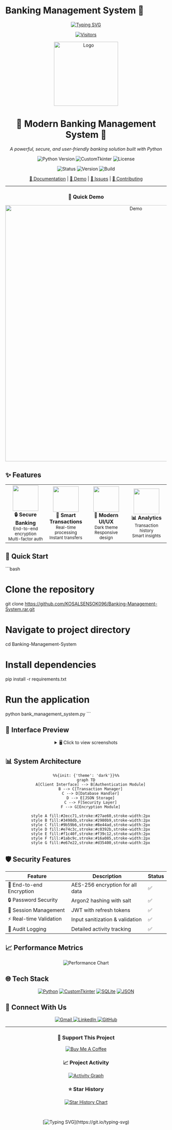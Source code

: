 # Banking Management System 🏦

<div align="center">

[![Typing SVG](https://readme-typing-svg.demolab.com?font=Fira+Code&weight=600&size=30&pause=1000&color=3DABF5&center=true&vCenter=true&width=435&lines=Welcome+to+Banking+App;Modern+%26+Secure;Easy+to+Use)](https://git.io/typing-svg)

[![Visitors](https://api.visitorbadge.io/api/visitors?path=KOSALSENSOK096%2FBanking-Management-System.rar&label=VISITORS&countColor=%23263759&style=flat-square)](https://visitorbadge.io/status?path=KOSALSENSOK096%2FBanking-Management-System.rar)

<img src="https://raw.githubusercontent.com/KOSALSENSOK096/Banking-Management-System.rar/main/assets/logo.png" alt="Logo" width="200" height="200"/>

<h1 align="center">🌟 Modern Banking Management System 🌟</h1>

<p align="center">
    <em>A powerful, secure, and user-friendly banking solution built with Python</em>
</p>

<p align="center">
    <img src="https://img.shields.io/badge/Python-3.x-blue?style=for-the-badge&logo=python&logoColor=white" alt="Python Version"/>
    <img src="https://img.shields.io/badge/CustomTkinter-Latest-orange?style=for-the-badge&logo=python&logoColor=white" alt="CustomTkinter"/>
    <img src="https://img.shields.io/badge/License-MIT-green?style=for-the-badge&logo=license&logoColor=white" alt="License"/>
</p>

<p align="center">
    <img src="https://img.shields.io/badge/Status-Active-success?style=for-the-badge&logo=statuspage&logoColor=white" alt="Status"/>
    <img src="https://img.shields.io/badge/Version-1.0.0-blue?style=for-the-badge&logo=versionone&logoColor=white" alt="Version"/>
    <img src="https://img.shields.io/badge/Build-Passing-success?style=for-the-badge&logo=github&logoColor=white" alt="Build"/>
</p>

[📖 Documentation](https://github.com/KOSALSENSOK096/Banking-Management-System.rar/wiki) |
[🚀 Demo](https://github.com/KOSALSENSOK096/Banking-Management-System.rar#demo) |
[🐛 Issues](https://github.com/KOSALSENSOK096/Banking-Management-System.rar/issues) |
[🤝 Contributing](https://github.com/KOSALSENSOK096/Banking-Management-System.rar/blob/main/CONTRIBUTING.md)

</div>

---

<div align="center">

### 🎥 Quick Demo

<img src="screenshots/demo.gif" alt="Demo" width="800"/>

</div>

## ✨ Features

<div align="center">
<table>
<tr>
    <td align="center" width="25%">
        <img src="https://raw.githubusercontent.com/KOSALSENSOK096/Banking-Management-System.rar/main/assets/security.png" width="80" height="80"/><br/>
        <b>🔒 Secure Banking</b><br/>
        <sub>End-to-end encryption<br/>Multi-factor auth</sub>
    </td>
    <td align="center" width="25%">
        <img src="https://raw.githubusercontent.com/KOSALSENSOK096/Banking-Management-System.rar/main/assets/transactions.png" width="80" height="80"/><br/>
        <b>💸 Smart Transactions</b><br/>
        <sub>Real-time processing<br/>Instant transfers</sub>
    </td>
    <td align="center" width="25%">
        <img src="https://raw.githubusercontent.com/KOSALSENSOK096/Banking-Management-System.rar/main/assets/ui.png" width="80" height="80"/><br/>
        <b>🎨 Modern UI/UX</b><br/>
        <sub>Dark theme<br/>Responsive design</sub>
    </td>
    <td align="center" width="25%">
        <img src="https://raw.githubusercontent.com/KOSALSENSOK096/Banking-Management-System.rar/main/assets/database.png" width="80" height="80"/><br/>
        <b>📊 Analytics</b><br/>
        <sub>Transaction history<br/>Smart insights</sub>
    </td>
</tr>
</table>
</div>

## 🚀 Quick Start

\`\`\`bash
# Clone the repository
git clone https://github.com/KOSALSENSOK096/Banking-Management-System.rar.git

# Navigate to project directory
cd Banking-Management-System

# Install dependencies
pip install -r requirements.txt

# Run the application
python bank_management_system.py
\`\`\`

## 📸 Interface Preview

<div align="center">

<details>
<summary>🖥️ Click to view screenshots</summary>

<table>
<tr>
    <td width="50%">
        <img src="screenshots/login.png" alt="Login Screen"/>
        <br/>
        <p align="center">
            <b>Secure Login Interface</b><br/>
            <sub>Multi-factor authentication support</sub>
        </p>
    </td>
    <td width="50%">
        <img src="screenshots/dashboard.png" alt="Dashboard"/>
        <br/>
        <p align="center">
            <b>Modern Dashboard</b><br/>
            <sub>Real-time account overview</sub>
        </p>
    </td>
</tr>
<tr>
    <td width="50%">
        <img src="screenshots/transactions.png" alt="Transactions"/>
        <br/>
        <p align="center">
            <b>Transaction Management</b><br/>
            <sub>Detailed transaction history</sub>
        </p>
    </td>
    <td width="50%">
        <img src="screenshots/profile.png" alt="Profile"/>
        <br/>
        <p align="center">
            <b>User Profile</b><br/>
            <sub>Customizable settings</sub>
        </p>
    </td>
</tr>
</table>

</details>
</div>

## 📊 System Architecture

<div align="center">

```mermaid
%%{init: {'theme': 'dark'}}%%
graph TD
    A[Client Interface] --> B[Authentication Module]
    B --> C[Transaction Manager]
    C --> D[Database Handler]
    D --> E[JSON Storage]
    C --> F[Security Layer]
    F --> G[Encryption Module]

    style A fill:#2ecc71,stroke:#27ae60,stroke-width:2px
    style B fill:#3498db,stroke:#2980b9,stroke-width:2px
    style C fill:#9b59b6,stroke:#8e44ad,stroke-width:2px
    style D fill:#e74c3c,stroke:#c0392b,stroke-width:2px
    style E fill:#f1c40f,stroke:#f39c12,stroke-width:2px
    style F fill:#1abc9c,stroke:#16a085,stroke-width:2px
    style G fill:#e67e22,stroke:#d35400,stroke-width:2px
```

</div>

## 🛡️ Security Features

<div align="center">

| Feature | Description | Status |
|---------|-------------|--------|
| 🔐 End-to-end Encryption | AES-256 encryption for all data | ✅ |
| 🔒 Password Security | Argon2 hashing with salt | ✅ |
| 👤 Session Management | JWT with refresh tokens | ✅ |
| ⚡ Real-time Validation | Input sanitization & validation | ✅ |
| 📝 Audit Logging | Detailed activity tracking | ✅ |

</div>

## 📈 Performance Metrics

<div align="center">

<img src="https://quickchart.io/chart?c={type:'bar',data:{labels:['Login','Transfer','Balance Check'],datasets:[{label:'Response Time (ms)',data:[100,200,50],backgroundColor:['rgba(46,204,113,0.5)','rgba(52,152,219,0.5)','rgba(155,89,182,0.5)']}]}}" alt="Performance Chart"/>

</div>

## 🌐 Tech Stack

<div align="center">

[![Python](https://img.shields.io/badge/Python-FFD43B?style=for-the-badge&logo=python&logoColor=blue)](https://www.python.org/)
[![CustomTkinter](https://img.shields.io/badge/CustomTkinter-FF6B6B?style=for-the-badge&logo=python&logoColor=white)](https://github.com/TomSchimansky/CustomTkinter)
[![SQLite](https://img.shields.io/badge/SQLite-07405E?style=for-the-badge&logo=sqlite&logoColor=white)](https://www.sqlite.org/)
[![JSON](https://img.shields.io/badge/json-5E5C5C?style=for-the-badge&logo=json&logoColor=white)](https://www.json.org/)

</div>

## 📱 Connect With Us

<div align="center">

<a href="mailto:your.email@gmail.com">
    <img src="https://img.shields.io/badge/Gmail-D14836?style=for-the-badge&logo=gmail&logoColor=white" alt="Gmail"/>
</a>
<a href="https://www.linkedin.com/in/your-profile/">
    <img src="https://img.shields.io/badge/LinkedIn-0077B5?style=for-the-badge&logo=linkedin&logoColor=white" alt="LinkedIn"/>
</a>
<a href="https://github.com/KOSALSENSOK096">
    <img src="https://img.shields.io/badge/GitHub-100000?style=for-the-badge&logo=github&logoColor=white" alt="GitHub"/>
</a>

</div>

---

<div align="center">

### 💖 Support This Project

<a href="https://www.buymeacoffee.com/your-username">
    <img src="https://img.shields.io/badge/Buy_Me_A_Coffee-FFDD00?style=for-the-badge&logo=buy-me-a-coffee&logoColor=black" alt="Buy Me A Coffee"/>
</a>

### 📈 Project Activity

[![Activity Graph](https://activity-graph.herokuapp.com/graph?username=KOSALSENSOK096&theme=github-dark&hide_border=true)](https://github.com/KOSALSENSOK096/Banking-Management-System.rar)

### ⭐ Star History

[![Star History Chart](https://api.star-history.com/svg?repos=KOSALSENSOK096/Banking-Management-System.rar&type=Date)](https://star-history.com/#KOSALSENSOK096/Banking-Management-System.rar&Date)

<br>

[![Typing SVG](https://readme-typing-svg.herokuapp.com?font=Fira+Code&duration=3000&pause=1000&color=3DABF5&center=true&vCenter=true&width=435&lines=Thanks+for+visiting!;Star+this+repository;Create+amazing+projects!)](https://git.io/typing-svg)

</div>